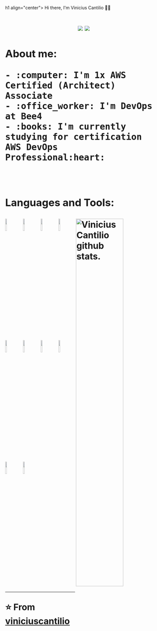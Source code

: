 h1 align="center"> Hi there, I'm Vinicius Cantilio :man_technologist: <h1>
<p align="center">
    <a href="mailto:vinicius.cantilio@gmail.com" style="text-decoration: none">
        <img src="https://img.shields.io/badge/-Gmail-c14438?style=flat-square&logo=Gmail&logoColor=white">
    </a>
    <a href="https://www.linkedin.com/in/viniciuscantilio/" style="text-decoration: none">
        <img src="https://img.shields.io/badge/-LinkedIn-blue?style=flat-square&logo=Linkedin&logoColor=white">
    </p>

### About me:

<p align="left">
          <samp>
              - :computer: I'm 1x AWS Certified (Architect) Associate  <br />
              - :office_worker: I'm DevOps at Bee4<br />
              - :books: I'm currently studying for certification AWS DevOps Professional:heart: <br />
          </samp>
</p>

<br />

### Languages and Tools:

<span>
    <img align="right" width="55%" alt="Vinicius Cantilio github stats." src="https://github-readme-stats.vercel.app/api?username=viniciuscantilio&show_icons=true&theme=dracula&count_private=true" />
</span>

<span>
    <img width="10%" src="https://www.vectorlogo.zone/util/preview.html?image=/logos/amazon_aws/amazon_aws-ar21.svg">
    <img width="10%" src="https://www.vectorlogo.zone/logos/terraformio/terraformio-ar21.svg"> 
    <img width="10%" src="https://www.vectorlogo.zone/util/preview.html?image=/logos/amazon_eks/amazon_eks-ar21.svg"> 
    <img width="10%" src="https://www.vectorlogo.zone/logos/ansible/ansible-ar21.svg"> 
    <img width="10%" src="https://www.vectorlogo.zone/logos/docker/docker-ar21.svg">
    <img width="10%" src="https://www.vectorlogo.zone/logos/python/python-ar21.svg">
    <img width="10%" src="https://www.vectorlogo.zone/logos/ruby-lang/ruby-lang-ar21.svg">
    <img width="10%" src="https://www.vectorlogo.zone/logos/gnu_bash/gnu_bash-ar21.svg">
    <img width="10%" src="https://www.vectorlogo.zone/logos/zabbix/zabbix-ar21.svg">
    <img width="10%" src="https://www.vectorlogo.zone/logos/prometheusio/prometheusio-ar21.svg">
</span>

---
⭐️ From [viniciuscantilio](https://github.com/viniciuscantilio)
